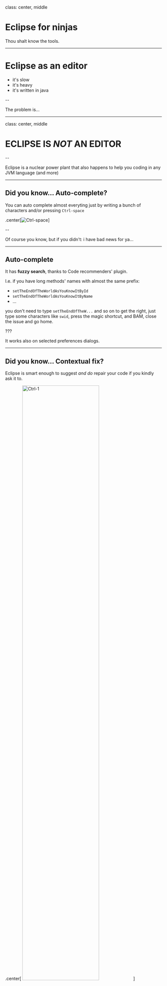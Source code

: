 class: center, middle

# Eclipse for ninjas

Thou shalt know the tools.

---

# Eclipse as an editor

- it's slow
- it's heavy
- it's written in java

--

The problem is...

---
class: center, middle

# ECLIPSE IS *NOT* AN EDITOR

--

Eclipse is a nuclear power plant that also happens to help you coding in any JVM language (and more)

---

## Did you know... Auto-complete?

You can auto complete almost everyting just by writing a bunch of characters and/or pressing `Ctrl-space`

.center[![Ctrl-space](img/ctrl-space.gif)]

--

Of course you know, but if you didn't: i have bad news for ya...

---
## Auto-complete


It has **fuzzy search**, thanks to Code recommenders' plugin.

I.e. if you have long methods' names with almost the same prefix:

- `setTheEndOfTheWorldAsYouKnowItById`
- `setTheEndOfTheWorldAsYouKnowItByName`
- ...

you don't need to type  `setTheEndOfTheW...` and so on to get the right, just type some characters like `swid`, press the magic shortcut, and BAM, close the issue and go home.

???

It works also on selected preferences dialogs.

---
## Did you know... Contextual fix?

Eclipse is smart enough to suggest _and do_ repair your code if you kindly ask it to.

.center[
  <img src="img/ctrl-1.gif" alt="Ctrl-1" style="width: 70%;"/>
]

No more catching the tooltip mouse clicking... just press `Ctrl-1` and off to the next bug...

---
## Did you know... Quick assist?

Shortcut: `Ctrl-2 (wait) {F,L,M,R}`

This shortcut can do a lot of things:

- assign an object to a variable
- assign an object to a field
- extract a method from selected lines
- rename a piece of code (variable, field, method, class, ...)

Some of these are so common they have their own shortcut, but this shortcut shows a tooltip suggesting the next button you should tap ;)


---
## Alternative shortcuts for quick assist

- You can rename by using `Alt-Shift-R`.
- You can assign an object to a variable with `Alt-Shift-L`
- You can extract a method from selected lines with `Alt-Shift-M`
- There's a way to promote a variable to a field via the refactor menu, see next slides...

---
## Did you know... Quick navigation?

Press `Ctrl-3`, type the name of dialogs, files, perspectives, etc.. and BAM, you reach it!

.center[
<img src="img/ctrl-3.png" alt="Ctrl-3" style="width: 50%;"/>]

---
## Did you know... tests?

You hate tests, right?

--

No you don't, because you are a very good person.

Here's a way to create a test method:

You type `test`, press `Ctrl-space`, `Enter`, type the name of the test, and code it.

???

Because it should not be hard to write a test: eclipse knows it, and happily helps you.

---
class: center, middle

<img src="img/test.gif" alt="test" style="width: 100%;"/>

*CAN YOU SEE IT NOW???*

---
## Did you know... _running_ tests?

So you have test and a happy mouse to click `Run`.

--

No, you don't: you press `Alt-shift-X T` because you're faster than light.

Eclipse is also smart enough to run either the full test class, in general, or the single test if you select the current method name.

---
## Did you know... _debugging_ and running other things?

There are shortcuts to:

- debug tests: `Alt-shift-D T`
- run main methods: `Alt-shift-X J`
- debug main methods: `Alt-shift-D J`

--

Do you really (tm) need a main method or is it just an excuse for not writing a test?

--

But the real deal is launching test coverage with `Alt-shift-E T` directly from the tests.

---
## Did you know... opening things?

You can open files from everywhere:

- Types using `Ctrl-shift-T`
- Generic files using `Ctrl-shift-R`

These dialogs let you type parts of the file/path/package and open it in edit mode.

They do not support fuzzy search (yet), but accept `*` wildcards.


---
## Did you know... refactor and source menus?

.left-column[
Refactor `Alt-shift-R`
![refactor](img/refactor.png)
]

--

.right-column[
Source `Alt-shift-S`
![source](img/source.png)
]

---
class: center, middle

Of course you don't need half of source menu, because you have immutable beans and use libraries such as [immutables](https://immutables.github.io/), right?

---
## Did you know... code navigation?

If you are on a new codebase:

- navigate to declaration/implementation of a method via `F3`
- find the type hierarchy of a class via `F4`
- list/navigate to methods using `Ctrl-O`
- search-as-you-type in the file via `Ctrl-J`
- go to line with `Ctrl-L`
- go to previously edited line/file with `Alt-left` or `Alt-right`
- go to method calls of a method: `Ctrl-alt-H`
- find occurrences of a string with `Ctrl-alt-G`



---
class:center, middle
# And also...the mighty...

DELETE LINES

with `Ctrl-D`

--

Which in IntelliJ IDEA is of course "duplicate lines".

---
class:center, middle
# Useful plugins

---
# Useful plugins: code recommenders

This is default from Eclipse Mars onwards:

It provides:

- fuzzy method name search in auto complete mode.
  E.g.: type `var` to get `getVar` and `setVar` suggested
- most frequently used method suggestion
- automatic code snippet suggestion (if enabled)

---
# Useful plugins: EGit

Again default from Eclipse Mars.

Provides git support in Eclipse.

--

It supports git flow branching model!

---
#Useful plugins: JBoss studio

Recommended for Java EE development in general, not limited to RedHat application server.

It provides:

- server integration within IDE
- CDI support
  + bean.xml parsing and modeling
  + producers discovery
  + scoped bean avoid
- JaxRs support and code validation
- Arquillian support

---
# Useful plugins: EclEmma

It provides code coverage for your code.

Just run your tests with junit and EclEmma will trace if your production code has been executed at least once.

It can track:

- multiple branches
- multi-condition ifs
- dead code
- unreached catch clauses
- more...

You can run single methods, entire test classes, or whole packages full of tests.

---
class: center, middle

# Dialogs you may have never heard about

---
# Dialogs: Tasks

It mantains a list of TODOs and other configurable markers all in one place.

Never miss a TODO again.

--

Default markers are `TODO`, `XXX`, `FIXME`, but you can add something like `PLEASEHELP`, `OHGODWHY`, `TESTME`

--

Please put date & name in your TODOs

---
# Dialogs: Display

This dialog is active in debuggings session.

It is a scratchpad that works within the current debug context.

You can:
- write some code & run it in the current context
- reference context's variables
- force a return of the current method with `Alt-Shift-F`

---
class: center, middle

# Miscellaneous

---
# Miscellaneous: Favorite classes

You can put your most favorite classes in this preference part: Eclipse will cache their methods and you can reference them without importing them before.

--

E.g.: if you use EasyMock often, you can add `org.easymock.EasyMock` to the preferences, and now you just need to type `createMock`: Eclipse will statically import the EasyMock method and you just need to `Ctrl-space` your way in the test.

--

Pro tip: use it for java 8 `Collectors` class, for assertj's `Assertions`, `EasyMock`, `javaslang.API`, and `javaslang.Predicates` for maximum productivity boost.

---
# Miscellaneous: Templates

You can create context-sensitive snippets and have the IDE type them for you.

--

E.g.

- Find yourself writing the TODOs in a particular way? Save it as a template!
- All your classes have a special method you always write? Another template!
- All your logs have the method name as first part? Template!!!

--

The `test` creation you've seen before is a template! Eclipse ships with a load of them, for `for` creation, `syso` for printing to standard output, `syserr` for standard error, and much more...

--

You'll wish to just `Ctrl-space` your life....

---

class: center, middle

# Questions

---

# Links

- EGit <a href="https://wiki.eclipse.org/EGit/User_Guide%23Enabling_Gitflow_for_a_repository">git flow</a>
- Eclipse [official wiki](https://wiki.eclipse.org)
- Eclipse [tips and tricks](http://help.eclipse.org/neon/index.jsp?topic=%2Forg.eclipse.jdt.doc.user%2Ftips%2Fjdt_tips.html)
- What's new in [eclipse](http://help.eclipse.org/neon/index.jsp?topic=%2Forg.eclipse.jdt.doc.user%2FwhatsNew%2Fjdt_whatsnew.html)
- [JBoss tools](https://tools.jboss.org/features/)
- Not-so-jug [eclipse wiki](https://github.com/notsojug/jug-material/wiki/Eclipse)
